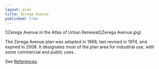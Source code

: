 ```yaml
---
layout: plan
title: Zerega Avenue
published: true
---
```


![Zerega Avenue in the Atlas of Urban Renewal](Zerega Avenue.jpg)

The Zerega Avenue plan was adopted in 1968, last revised in 1974, and expired in 2008. It designates most of the plan area for industrial use, with some commercial and public uses.

See [References](http://www.urbanreviewer.org/#page=references.html).
